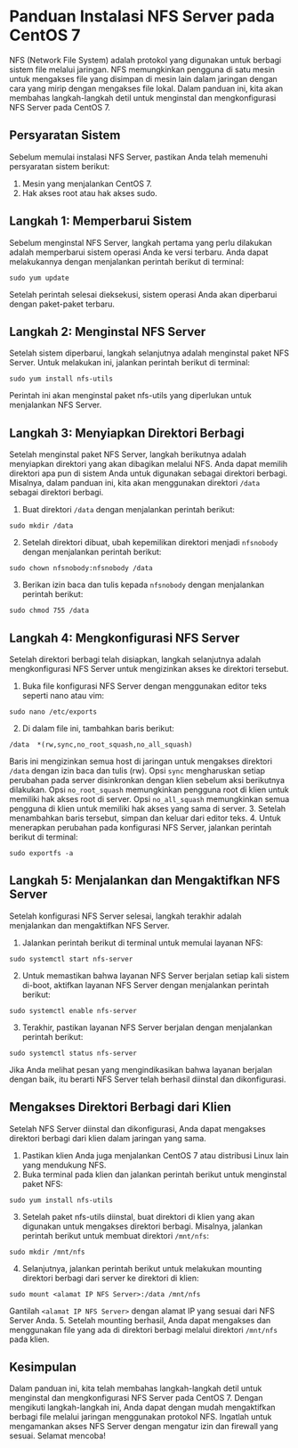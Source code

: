 # Panduan Instalasi NFS Server pada CentOS 7
NFS (Network File System) adalah protokol yang digunakan untuk berbagi sistem file melalui jaringan. NFS memungkinkan pengguna di satu mesin untuk mengakses file yang disimpan di mesin lain dalam jaringan dengan cara yang mirip dengan mengakses file lokal. Dalam panduan ini, kita akan membahas langkah-langkah detil untuk menginstal dan mengkonfigurasi NFS Server pada CentOS 7.
## Persyaratan Sistem
Sebelum memulai instalasi NFS Server, pastikan Anda telah memenuhi persyaratan sistem berikut:
1. Mesin yang menjalankan CentOS 7.
2. Hak akses root atau hak akses sudo.
## Langkah 1: Memperbarui Sistem
Sebelum menginstal NFS Server, langkah pertama yang perlu dilakukan adalah memperbarui sistem operasi Anda ke versi terbaru. Anda dapat melakukannya dengan menjalankan perintah berikut di terminal:
```
sudo yum update
```
Setelah perintah selesai dieksekusi, sistem operasi Anda akan diperbarui dengan paket-paket terbaru.
## Langkah 2: Menginstal NFS Server
Setelah sistem diperbarui, langkah selanjutnya adalah menginstal paket NFS Server. Untuk melakukan ini, jalankan perintah berikut di terminal:
```
sudo yum install nfs-utils
```
Perintah ini akan menginstal paket nfs-utils yang diperlukan untuk menjalankan NFS Server.
## Langkah 3: Menyiapkan Direktori Berbagi
Setelah menginstal paket NFS Server, langkah berikutnya adalah menyiapkan direktori yang akan dibagikan melalui NFS. Anda dapat memilih direktori apa pun di sistem Anda untuk digunakan sebagai direktori berbagi. Misalnya, dalam panduan ini, kita akan menggunakan direktori `/data` sebagai direktori berbagi.
1. Buat direktori `/data` dengan menjalankan perintah berikut:
```
sudo mkdir /data
```
2. Setelah direktori dibuat, ubah kepemilikan direktori menjadi `nfsnobody` dengan menjalankan perintah berikut:
```
sudo chown nfsnobody:nfsnobody /data
```
3. Berikan izin baca dan tulis kepada `nfsnobody` dengan menjalankan perintah berikut:
```
sudo chmod 755 /data
```
## Langkah 4: Mengkonfigurasi NFS Server
Setelah direktori berbagi telah disiapkan, langkah selanjutnya adalah mengkonfigurasi NFS Server untuk mengizinkan akses ke direktori tersebut.
1. Buka file konfigurasi NFS Server dengan menggunakan editor teks seperti nano atau vim:
```
sudo nano /etc/exports
```
2. Di dalam file ini, tambahkan baris berikut:
```
/data  *(rw,sync,no_root_squash,no_all_squash)
```
Baris ini mengizinkan semua host di jaringan untuk mengakses direktori `/data` dengan izin baca dan tulis (rw). Opsi `sync` mengharuskan setiap perubahan pada server disinkronkan dengan klien sebelum aksi berikutnya dilakukan. Opsi `no_root_squash` memungkinkan pengguna root di klien untuk memiliki hak akses root di server. Opsi `no_all_squash` memungkinkan semua pengguna di klien untuk memiliki hak akses yang sama di server.
3. Setelah menambahkan baris tersebut, simpan dan keluar dari editor teks.
4. Untuk menerapkan perubahan pada konfigurasi NFS Server, jalankan perintah berikut di terminal:
```
sudo exportfs -a
```
## Langkah 5: Menjalankan dan Mengaktifkan NFS Server
Setelah konfigurasi NFS Server selesai, langkah terakhir adalah menjalankan dan mengaktifkan NFS Server.
1. Jalankan perintah berikut di terminal untuk memulai layanan NFS:
```
sudo systemctl start nfs-server
```
2. Untuk memastikan bahwa layanan NFS Server berjalan setiap kali sistem di-boot, aktifkan layanan NFS Server dengan menjalankan perintah berikut:
```
sudo systemctl enable nfs-server
```
3. Terakhir, pastikan layanan NFS Server berjalan dengan menjalankan perintah berikut:
```
sudo systemctl status nfs-server
```
Jika Anda melihat pesan yang mengindikasikan bahwa layanan berjalan dengan baik, itu berarti NFS Server telah berhasil diinstal dan dikonfigurasi.
## Mengakses Direktori Berbagi dari Klien
Setelah NFS Server diinstal dan dikonfigurasi, Anda dapat mengakses direktori berbagi dari klien dalam jaringan yang sama.
1. Pastikan klien Anda juga menjalankan CentOS 7 atau distribusi Linux lain yang mendukung NFS.
2. Buka terminal pada klien dan jalankan perintah berikut untuk menginstal paket NFS:
```
sudo yum install nfs-utils
```
3. Setelah paket nfs-utils diinstal, buat direktori di klien yang akan digunakan untuk mengakses direktori berbagi. Misalnya, jalankan perintah berikut untuk membuat direktori `/mnt/nfs`:
```
sudo mkdir /mnt/nfs
```
4. Selanjutnya, jalankan perintah berikut untuk melakukan mounting direktori berbagi dari server ke direktori di klien:
```
sudo mount <alamat IP NFS Server>:/data /mnt/nfs
```
Gantilah `<alamat IP NFS Server>` dengan alamat IP yang sesuai dari NFS Server Anda.
5. Setelah mounting berhasil, Anda dapat mengakses dan menggunakan file yang ada di direktori berbagi melalui direktori `/mnt/nfs` pada klien.
## Kesimpulan
Dalam panduan ini, kita telah membahas langkah-langkah detil untuk menginstal dan mengkonfigurasi NFS Server pada CentOS 7. Dengan mengikuti langkah-langkah ini, Anda dapat dengan mudah mengaktifkan berbagi file melalui jaringan menggunakan protokol NFS. Ingatlah untuk mengamankan akses NFS Server dengan mengatur izin dan firewall yang sesuai. Selamat mencoba!
